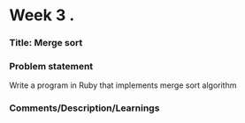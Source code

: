 # Week 3 .

### Title: Merge sort

### Problem statement
Write a program in Ruby that implements merge sort algorithm

### Comments/Description/Learnings
